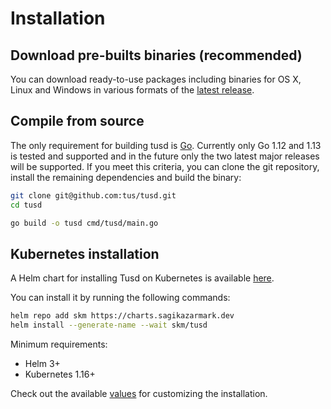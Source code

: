 # Installation

## Download pre-builts binaries (recommended)

You can download ready-to-use packages including binaries for OS X, Linux and
Windows in various formats of the
[latest release](https://github.com/RobertVillalba/tusd/releases/latest).

## Compile from source

The only requirement for building tusd is [Go](http://golang.org/doc/install).
Currently only Go 1.12 and 1.13 is tested and supported and in the future only the two latest
major releases will be supported.
If you meet this criteria, you can clone the git repository, install the remaining
dependencies and build the binary:

```bash
git clone git@github.com:tus/tusd.git
cd tusd

go build -o tusd cmd/tusd/main.go
```

## Kubernetes installation

A Helm chart for installing Tusd on Kubernetes is available [here](https://github.com/sagikazarmark/helm-charts/tree/master/charts/tusd).

You can install it by running the following commands:

```bash
helm repo add skm https://charts.sagikazarmark.dev
helm install --generate-name --wait skm/tusd
```

Minimum requirements:
- Helm 3+
- Kubernetes 1.16+

Check out the available [values](https://github.com/sagikazarmark/helm-charts/tree/master/charts/tusd#values) for customizing the installation.
